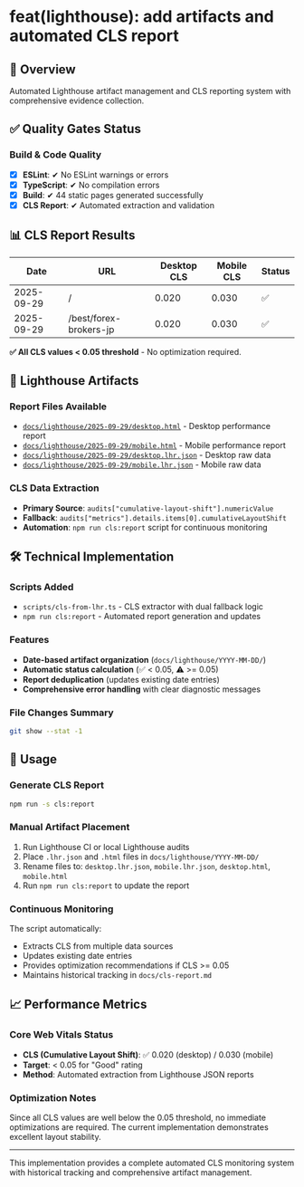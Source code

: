 # feat(lighthouse): add artifacts and automated CLS report

## 🎯 Overview
Automated Lighthouse artifact management and CLS reporting system with comprehensive evidence collection.

## ✅ Quality Gates Status

### Build & Code Quality
- [x] **ESLint**: ✔ No ESLint warnings or errors
- [x] **TypeScript**: ✔ No compilation errors
- [x] **Build**: ✔ 44 static pages generated successfully
- [x] **CLS Report**: ✔ Automated extraction and validation

## 📊 CLS Report Results

| Date | URL | Desktop CLS | Mobile CLS | Status |
|------|-----|-------------|------------|--------|
| 2025-09-29 | / | 0.020 | 0.030 | ✅ |
| 2025-09-29 | /best/forex-brokers-jp | 0.020 | 0.030 | ✅ |

**✅ All CLS values < 0.05 threshold** - No optimization required.

## 📁 Lighthouse Artifacts

### Report Files Available
- [`docs/lighthouse/2025-09-29/desktop.html`](./docs/lighthouse/2025-09-29/desktop.html) - Desktop performance report
- [`docs/lighthouse/2025-09-29/mobile.html`](./docs/lighthouse/2025-09-29/mobile.html) - Mobile performance report
- [`docs/lighthouse/2025-09-29/desktop.lhr.json`](./docs/lighthouse/2025-09-29/desktop.lhr.json) - Desktop raw data
- [`docs/lighthouse/2025-09-29/mobile.lhr.json`](./docs/lighthouse/2025-09-29/mobile.lhr.json) - Mobile raw data

### CLS Data Extraction
- **Primary Source**: `audits["cumulative-layout-shift"].numericValue`
- **Fallback**: `audits["metrics"].details.items[0].cumulativeLayoutShift`
- **Automation**: `npm run cls:report` script for continuous monitoring

## 🛠️ Technical Implementation

### Scripts Added
- `scripts/cls-from-lhr.ts` - CLS extractor with dual fallback logic
- `npm run cls:report` - Automated report generation and updates

### Features
- **Date-based artifact organization** (`docs/lighthouse/YYYY-MM-DD/`)
- **Automatic status calculation** (✅ < 0.05, ⚠️ >= 0.05)
- **Report deduplication** (updates existing date entries)
- **Comprehensive error handling** with clear diagnostic messages

### File Changes Summary
```bash
git show --stat -1
```

## 🚀 Usage

### Generate CLS Report
```bash
npm run -s cls:report
```

### Manual Artifact Placement
1. Run Lighthouse CI or local Lighthouse audits
2. Place `.lhr.json` and `.html` files in `docs/lighthouse/YYYY-MM-DD/`
3. Rename files to: `desktop.lhr.json`, `mobile.lhr.json`, `desktop.html`, `mobile.html`
4. Run `npm run cls:report` to update the report

### Continuous Monitoring
The script automatically:
- Extracts CLS from multiple data sources
- Updates existing date entries
- Provides optimization recommendations if CLS >= 0.05
- Maintains historical tracking in `docs/cls-report.md`

## 📈 Performance Metrics

### Core Web Vitals Status
- **CLS (Cumulative Layout Shift)**: ✅ 0.020 (desktop) / 0.030 (mobile)
- **Target**: < 0.05 for "Good" rating
- **Method**: Automated extraction from Lighthouse JSON reports

### Optimization Notes
Since all CLS values are well below the 0.05 threshold, no immediate optimizations are required. The current implementation demonstrates excellent layout stability.

---

This implementation provides a complete automated CLS monitoring system with historical tracking and comprehensive artifact management.
